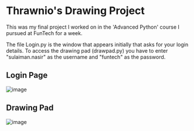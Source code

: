 # Thrawnio's Drawing Project
This was my final project I worked on in the 'Advanced Python' course I pursued at FunTech for a week.

The file Login.py is the window that appears initially that asks for your login details. To access the drawing pad (drawpad.py) you have to enter "sulaiman.nasir" as the username and "funtech" as the password.

## Login Page
![image](https://github.com/LinuxJava7/Past-Projects/assets/41801793/8e155ee0-3ad7-49b2-a5b7-8de0fa245dc1)

## Drawing Pad
![image](https://github.com/LinuxJava7/Past-Projects/assets/41801793/e250eb33-fb8c-45ef-ae4b-2da94fac73ba)
